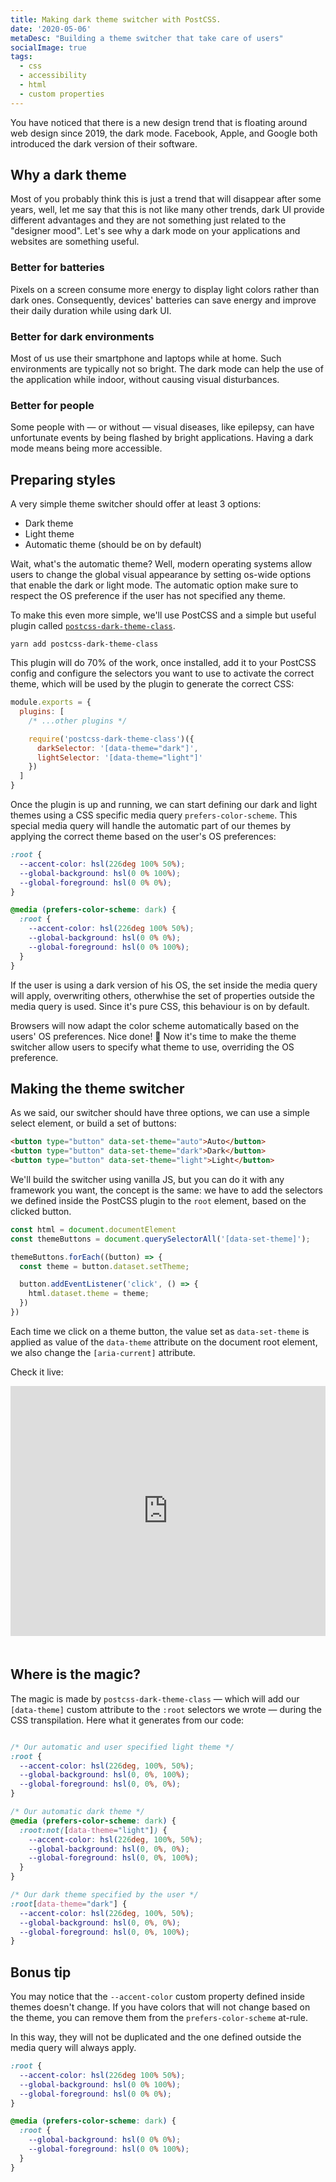 ```yaml
---
title: Making dark theme switcher with PostCSS.
date: '2020-05-06'
metaDesc: "Building a theme switcher that take care of users"
socialImage: true
tags:
  - css
  - accessibility
  - html
  - custom properties
---
```


You have noticed that there is a new design trend that is floating around web design since 2019, the dark mode. Facebook, Apple, and Google both introduced the dark version of their software.

## Why a dark theme

Most of you probably think this is just a trend that will disappear after some years, well, let me say that this is not like many other trends, dark UI provide different advantages and they are not something just related to the "designer mood". Let's see why a dark mode on your applications and websites are something useful.

### Better for batteries

Pixels on a screen consume more energy to display light colors rather than dark ones. Consequently, devices' batteries can save energy and improve their daily duration while using dark UI.

### Better for dark environments

Most of us use their smartphone and laptops while at home. Such environments are typically not so bright. The dark mode can help the use of the application while indoor, without causing visual disturbances.

### Better for people

Some people with — or without — visual diseases, like epilepsy, can have unfortunate events by being flashed by bright applications. Having a dark mode means being more accessible.

## Preparing styles

A very simple theme switcher should offer at least 3 options:

- Dark theme
- Light theme
- Automatic theme (should be on by default)

Wait, what's the automatic theme? Well, modern operating systems allow users to change the global visual appearance by setting os-wide options that enable the dark or light mode. The automatic option make sure to respect the OS preference if the user has not specified any theme.

To make this even more simple, we'll use PostCSS and a simple but useful plugin called [`postcss-dark-theme-class`](https://github.com/postcss/postcss-dark-theme-class).

```shell
yarn add postcss-dark-theme-class
```

This plugin will do 70% of the work, once installed, add it to your PostCSS config and configure the selectors you want to use to activate the correct theme, which will be used by the plugin to generate the correct CSS:

```js
module.exports = {
  plugins: [
    /* ...other plugins */

    require('postcss-dark-theme-class')({
      darkSelector: '[data-theme="dark"]',
      lightSelector: '[data-theme="light"]'
    })
  ]
}
```

Once the plugin is up and running, we can start defining our dark and light themes using a CSS specific media query `prefers-color-scheme`. This special media query will handle the automatic part of our themes by applying the correct theme based on the user's OS preferences:

```css
:root {
  --accent-color: hsl(226deg 100% 50%);
  --global-background: hsl(0 0% 100%);
  --global-foreground: hsl(0 0% 0%);
}

@media (prefers-color-scheme: dark) {
  :root {
    --accent-color: hsl(226deg 100% 50%);
    --global-background: hsl(0 0% 0%);
    --global-foreground: hsl(0 0% 100%);
  }
}
```

If the user is using a dark version of his OS, the set inside the media query will apply, overwriting others, otherwhise the set of properties outside the media query is used. Since it's pure CSS, this behaviour is on by default.

Browsers will now adapt the color scheme automatically based on the users' OS preferences. Nice done! 🚀 Now it's time to make the theme switcher allow users to specify what theme to use, overriding the OS preference.


## Making the theme switcher

As we said, our switcher should have three options, we can use a simple select element, or build a set of buttons:

```html
<button type="button" data-set-theme="auto">Auto</button>
<button type="button" data-set-theme="dark">Dark</button>
<button type="button" data-set-theme="light">Light</button>
```

We'll build the switcher using vanilla JS, but you can do it with any framework you want, the concept is the same: we have to add the selectors we defined inside the PostCSS plugin to the `root` element, based on the clicked button.

```js
const html = document.documentElement
const themeButtons = document.querySelectorAll('[data-set-theme]');

themeButtons.forEach((button) => {
  const theme = button.dataset.setTheme;

  button.addEventListener('click', () => {
    html.dataset.theme = theme;
  })
})
```

Each time we click on a theme button, the value set as `data-set-theme` is applied as value of the `data-theme` attribute on the document root element, we also change the `[aria-current]` attribute.

Check it live:

<div class="glitch-embed-wrap" style="height: 420px; width: 100%;">
  <iframe
    src="https://glitch.com/embed/#!/embed/theme-switcher-with-postcss?path=style.css&previewSize=0"
    title="accessible-icon-button on Glitch"
    allow="geolocation; microphone; camera; midi; vr; encrypted-media"
    style="height: 400px; width: 100%; border: 0;">
  </iframe>
</div>

## Where is the magic?

The magic is made by `postcss-dark-theme-class` — which will add our `[data-theme]` custom attribute to the `:root` selectors we wrote — during the CSS transpilation. Here what it generates from our code:

```css

/* Our automatic and user specified light theme */
:root {
  --accent-color: hsl(226deg, 100%, 50%);
  --global-background: hsl(0, 0%, 100%);
  --global-foreground: hsl(0, 0%, 0%);
}

/* Our automatic dark theme */
@media (prefers-color-scheme: dark) {
  :root:not([data-theme="light"]) {
    --accent-color: hsl(226deg, 100%, 50%);
    --global-background: hsl(0, 0%, 0%);
    --global-foreground: hsl(0, 0%, 100%);
  }
}

/* Our dark theme specified by the user */
:root[data-theme="dark"] {
  --accent-color: hsl(226deg, 100%, 50%);
  --global-background: hsl(0, 0%, 0%);
  --global-foreground: hsl(0, 0%, 100%);
}
```

## Bonus tip

You may notice that the `--accent-color` custom property defined inside themes doesn't change. If you have colors that will not change based on the theme, you can remove them from the `prefers-color-scheme` at-rule.

In this way, they will not be duplicated and the one defined outside the media query will always apply.

```css
:root {
  --accent-color: hsl(226deg 100% 50%);
  --global-background: hsl(0 0% 100%);
  --global-foreground: hsl(0 0% 0%);
}

@media (prefers-color-scheme: dark) {
  :root {
    --global-background: hsl(0 0% 0%);
    --global-foreground: hsl(0 0% 100%);
  }
}
```
